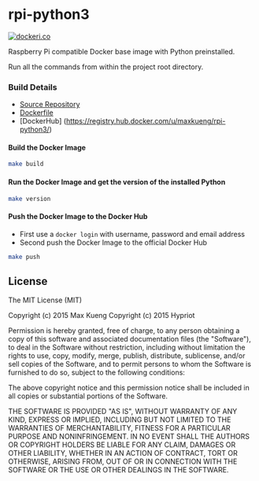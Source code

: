# rpi-python3

[![dockeri.co](http://dockeri.co/image/maxkueng/rpi-python3)](https://registry.hub.docker.com/u/maxkueng/rpi-python3/)

Raspberry Pi compatible Docker base image with Python preinstalled.

Run all the commands from within the project root directory.

### Build Details
- [Source Repository](https://github.com/maxkueng/rpi-python3)
- [Dockerfile](https://github.com/maxkueng/rpi-python3/blob/master/Dockerfile)
- [DockerHub] (https://registry.hub.docker.com/u/maxkueng/rpi-python3/)


#### Build the Docker Image
```bash
make build
```

#### Run the Docker Image and get the version of the installed Python
```bash
make version
```

#### Push the Docker Image to the Docker Hub
* First use a `docker login` with username, password and email address
* Second push the Docker Image to the official Docker Hub

```bash
make push
```

## License

The MIT License (MIT)

Copyright (c) 2015 Max Kueng
Copyright (c) 2015 Hypriot

Permission is hereby granted, free of charge, to any person obtaining a copy
of this software and associated documentation files (the "Software"), to deal
in the Software without restriction, including without limitation the rights
to use, copy, modify, merge, publish, distribute, sublicense, and/or sell
copies of the Software, and to permit persons to whom the Software is
furnished to do so, subject to the following conditions:

The above copyright notice and this permission notice shall be included in all
copies or substantial portions of the Software.

THE SOFTWARE IS PROVIDED "AS IS", WITHOUT WARRANTY OF ANY KIND, EXPRESS OR
IMPLIED, INCLUDING BUT NOT LIMITED TO THE WARRANTIES OF MERCHANTABILITY,
FITNESS FOR A PARTICULAR PURPOSE AND NONINFRINGEMENT. IN NO EVENT SHALL THE
AUTHORS OR COPYRIGHT HOLDERS BE LIABLE FOR ANY CLAIM, DAMAGES OR OTHER
LIABILITY, WHETHER IN AN ACTION OF CONTRACT, TORT OR OTHERWISE, ARISING FROM,
OUT OF OR IN CONNECTION WITH THE SOFTWARE OR THE USE OR OTHER DEALINGS IN THE
SOFTWARE.

